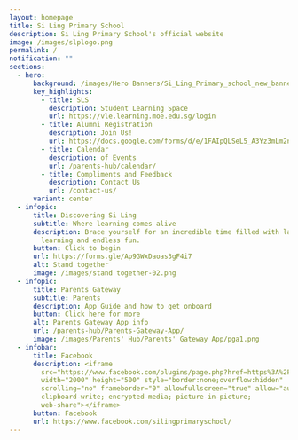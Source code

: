 ```yaml
---
layout: homepage
title: Si Ling Primary School
description: Si Ling Primary School's official website
image: /images/slplogo.png
permalink: /
notification: ""
sections:
  - hero:
      background: /images/Hero Banners/Si_Ling_Primary_school_new_banner__Sample_.png
      key_highlights:
        - title: SLS
          description: Student Learning Space
          url: https://vle.learning.moe.edu.sg/login
        - title: Alumni Registration
          description: Join Us!
          url: https://docs.google.com/forms/d/e/1FAIpQLSeL5_A3Yz3mLm2nzaSzjzef-vx1b0bn_hs8i8CMZVKPoPrsNA/viewform
        - title: Calendar
          description: of Events
          url: /parents-hub/calendar/
        - title: Compliments and Feedback
          description: Contact Us
          url: /contact-us/
      variant: center
  - infopic:
      title: Discovering Si Ling
      subtitle: Where learning comes alive
      description: Brace yourself for an incredible time filled with laughter,
        learning and endless fun.
      button: Click to begin
      url: https://forms.gle/Ap9GWxDaoas3gF4i7
      alt: Stand together
      image: /images/stand together-02.png
  - infopic:
      title: Parents Gateway
      subtitle: Parents
      description: App Guide and how to get onboard
      button: Click here for more
      alt: Parents Gateway App info
      url: /parents-hub/Parents-Gateway-App/
      image: /images/Parents' Hub/Parents' Gateway App/pga1.png
  - infobar:
      title: Facebook
      description: <iframe
        src="https://www.facebook.com/plugins/page.php?href=https%3A%2F%2Fwww.facebook.com%2Fsilingprimaryschool%2F&tabs=timeline&width=2000&height=500&small_header=true&adapt_container_width=true&hide_cover=false&show_facepile=true&appId"
        width="2000" height="500" style="border:none;overflow:hidden"
        scrolling="no" frameborder="0" allowfullscreen="true" allow="autoplay;
        clipboard-write; encrypted-media; picture-in-picture;
        web-share"></iframe>
      button: Facebook
      url: https://www.facebook.com/silingprimaryschool/
---
```

